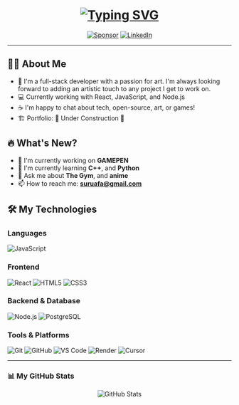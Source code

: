 <h1 align="center">
  <a href="https://git.io/typing-svg"><img src="https://readme-typing-svg.herokuapp.com?font=Fira+Code&pause=1000&color=00BFFF&center=true&width=438&lines=Hello+fellow+Devs!;My+name+is+Suru;Take+a+look+at+my+latest+projects!;I+gaurentee+you'll+find+something+cool!" alt="Typing SVG" /></a>
</h1>

<p align="center">
  <a href="https://github.com/Suru-Afariogun"><img src="https://img.shields.io/static/v1?label=Sponsor&message=%E2%9D%A4&logo=GitHub&color=%23fe8e86" alt="Sponsor"></a>
  <a href="https://www.linkedin.com/in/suru-afariogun-978b00340?lipi=urn%3Ali%3Apage%3Ad_flagship3_profile_view_base_contact_details%3B4aApU6tjQXqoowIFVkwLsg%3D%3D"><img src="https://img.shields.io/badge/linkedin-%230077B5.svg?style=plastic&logo=linkedin&logoColor=white" alt="LinkedIn"></a>
</p>

---

## 👨‍💻 About Me

- 🚀 I'm a full-stack developer with a passion for art. I'm always looking forward to adding
  an artistic touch to any project I get to work on.
- 💻 Currently working with React, JavaScript, and Node.js
- ☕ I'm happy to chat about tech, open-source, art, or games!
- 🏗️ Portfolio: 🚧 Under Construction 🚧

## 🔥 What's New?

- 🎯 I'm currently working on **GAMEPEN**
- 🌱 I'm currently learning **C++**, and **Python**
- 💬 Ask me about **The Gym**, and **anime**
- 📫 How to reach me: **suruafa@gmail.com**

## 🛠️ My Technologies

### Languages

![JavaScript](https://img.shields.io/badge/JavaScript-F7DF1E?style=for-the-badge&logo=javascript&logoColor=black)

### Frontend

![React](https://img.shields.io/badge/React-20232A?style=for-the-badge&logo=react&logoColor=61DAFB)
![HTML5](https://img.shields.io/badge/HTML5-E34F26?style=for-the-badge&logo=html5&logoColor=white)
![CSS3](https://img.shields.io/badge/CSS3-1572B6?style=for-the-badge&logo=css3&logoColor=white)

### Backend & Database

![Node.js](https://img.shields.io/badge/Node.js-43853D?style=for-the-badge&logo=node.js&logoColor=white)
![PostgreSQL](https://img.shields.io/badge/PostgreSQL-316192?style=for-the-badge&logo=postgresql&logoColor=white)

### Tools & Platforms

![Git](https://img.shields.io/badge/Git-F05032?style=for-the-badge&logo=git&logoColor=white)
![GitHub](https://img.shields.io/badge/GitHub-100000?style=for-the-badge&logo=github&logoColor=white)
![VS Code](https://img.shields.io/badge/VS_Code-007ACC?style=for-the-badge&logo=visual-studio-code&logoColor=white)
![Render](https://img.shields.io/badge/Render-2496ED?style=for-the-badge&logo=render&logoColor=white)
![Cursor](https://img.shields.io/badge/Cursor-000000?style=for-the-badge&logo=Cursor&logoColor=white)

---

### 📊 My GitHub Stats

<p align="center">
  <img src="https://github-readme-stats.vercel.app/api?username=Suru-Afariogun&show_icons=true&theme=tokyonight" alt="GitHub Stats" />
</p>
</p>
